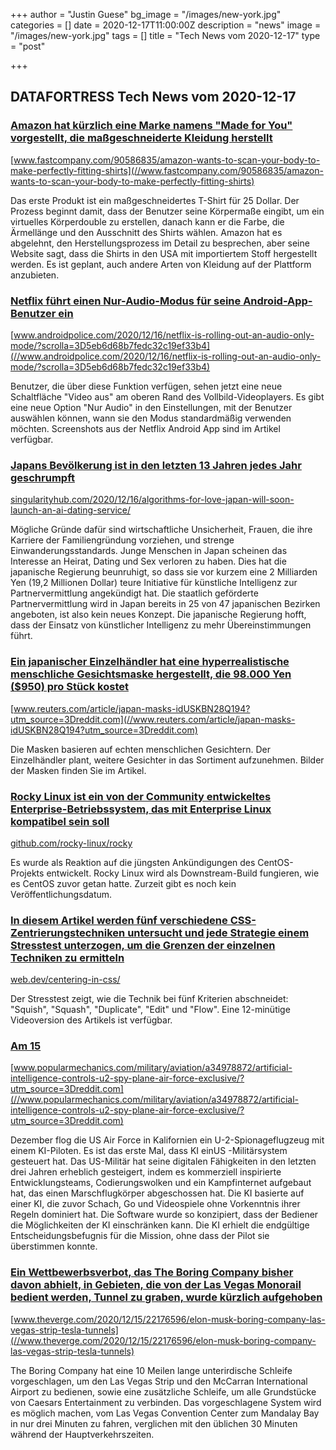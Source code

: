 +++
author = "Justin Guese"
bg_image = "/images/new-york.jpg"
categories = []
date = 2020-12-17T11:00:00Z
description = "news"
image = "/images/new-york.jpg"
tags = []
title = "Tech News vom 2020-12-17"
type = "post"

+++

        
## DATAFORTRESS Tech News vom 2020-12-17





### [Amazon hat kürzlich eine Marke namens "Made for You" vorgestellt, die maßgeschneiderte Kleidung herstellt](//www.fastcompany.com/90586835/amazon-wants-to-scan-your-body-to-make-perfectly-fitting-shirts)


[www.fastcompany.com/90586835/amazon-wants-to-scan-your-body-to-make-perfectly-fitting-shirts](//www.fastcompany.com/90586835/amazon-wants-to-scan-your-body-to-make-perfectly-fitting-shirts)


Das erste Produkt ist ein maßgeschneidertes T-Shirt für 25 Dollar. Der Prozess beginnt damit, dass der Benutzer seine Körpermaße eingibt, um ein virtuelles Körperdouble zu erstellen, danach kann er die Farbe, die Ärmellänge und den Ausschnitt des Shirts wählen. Amazon hat es abgelehnt, den Herstellungsprozess im Detail zu besprechen, aber seine Website sagt, dass die Shirts in den USA mit importiertem Stoff hergestellt werden. Es ist geplant, auch andere Arten von Kleidung auf der Plattform anzubieten.


### [Netflix führt einen Nur-Audio-Modus für seine Android-App-Benutzer ein](//www.androidpolice.com/2020/12/16/netflix-is-rolling-out-an-audio-only-mode/?scrolla=3D5eb6d68b7fedc32c19ef33b4)


[www.androidpolice.com/2020/12/16/netflix-is-rolling-out-an-audio-only-mode/?scrolla=3D5eb6d68b7fedc32c19ef33b4](//www.androidpolice.com/2020/12/16/netflix-is-rolling-out-an-audio-only-mode/?scrolla=3D5eb6d68b7fedc32c19ef33b4)


Benutzer, die über diese Funktion verfügen, sehen jetzt eine neue Schaltfläche "Video aus" am oberen Rand des Vollbild-Videoplayers. Es gibt eine neue Option "Nur Audio" in den Einstellungen, mit der Benutzer auswählen können, wann sie den Modus standardmäßig verwenden möchten. Screenshots aus der Netflix Android App sind im Artikel verfügbar.


### [Japans Bevölkerung ist in den letzten 13 Jahren jedes Jahr geschrumpft](//singularityhub.com/2020/12/16/algorithms-for-love-japan-will-soon-launch-an-ai-dating-service/)


[singularityhub.com/2020/12/16/algorithms-for-love-japan-will-soon-launch-an-ai-dating-service/](//singularityhub.com/2020/12/16/algorithms-for-love-japan-will-soon-launch-an-ai-dating-service/)


Mögliche Gründe dafür sind wirtschaftliche Unsicherheit, Frauen, die ihre Karriere der Familiengründung vorziehen, und strenge Einwanderungsstandards. Junge Menschen in Japan scheinen das Interesse an Heirat, Dating und Sex verloren zu haben. Dies hat die japanische Regierung beunruhigt, so dass sie vor kurzem eine 2 Milliarden Yen (19,2 Millionen Dollar) teure Initiative für künstliche Intelligenz zur Partnervermittlung angekündigt hat. Die staatlich geförderte Partnervermittlung wird in Japan bereits in 25 von 47 japanischen Bezirken angeboten, ist also kein neues Konzept. Die japanische Regierung hofft, dass der Einsatz von künstlicher Intelligenz zu mehr Übereinstimmungen führt.


### [Ein japanischer Einzelhändler hat eine hyperrealistische menschliche Gesichtsmaske hergestellt, die 98.000 Yen ($950) pro Stück kostet](//www.reuters.com/article/japan-masks-idUSKBN28Q194?utm_source=3Dreddit.com)


[www.reuters.com/article/japan-masks-idUSKBN28Q194?utm_source=3Dreddit.com](//www.reuters.com/article/japan-masks-idUSKBN28Q194?utm_source=3Dreddit.com)


Die Masken basieren auf echten menschlichen Gesichtern. Der Einzelhändler plant, weitere Gesichter in das Sortiment aufzunehmen. Bilder der Masken finden Sie im Artikel.


### [Rocky Linux ist ein von der Community entwickeltes Enterprise-Betriebssystem, das mit Enterprise Linux kompatibel sein soll](//github.com/rocky-linux/rocky)


[github.com/rocky-linux/rocky](//github.com/rocky-linux/rocky)


Es wurde als Reaktion auf die jüngsten Ankündigungen des CentOS-Projekts entwickelt. Rocky Linux wird als Downstream-Build fungieren, wie es CentOS zuvor getan hatte. Zurzeit gibt es noch kein Veröffentlichungsdatum.


### [In diesem Artikel werden fünf verschiedene CSS-Zentrierungstechniken untersucht und jede Strategie einem Stresstest unterzogen, um die Grenzen der einzelnen Techniken zu ermitteln](//web.dev/centering-in-css/)


[web.dev/centering-in-css/](//web.dev/centering-in-css/)


Der Stresstest zeigt, wie die Technik bei fünf Kriterien abschneidet: "Squish", "Squash", "Duplicate", "Edit" und "Flow". Eine 12-minütige Videoversion des Artikels ist verfügbar.


### [Am 15](//www.popularmechanics.com/military/aviation/a34978872/artificial-intelligence-controls-u2-spy-plane-air-force-exclusive/?utm_source=3Dreddit.com)


[www.popularmechanics.com/military/aviation/a34978872/artificial-intelligence-controls-u2-spy-plane-air-force-exclusive/?utm_source=3Dreddit.com](//www.popularmechanics.com/military/aviation/a34978872/artificial-intelligence-controls-u2-spy-plane-air-force-exclusive/?utm_source=3Dreddit.com)


Dezember flog die US Air Force in Kalifornien ein U-2-Spionageflugzeug mit einem KI-Piloten. Es ist das erste Mal, dass KI einUS -Militärsystem gesteuert hat. Das US-Militär hat seine digitalen Fähigkeiten in den letzten drei Jahren erheblich gesteigert, indem es kommerziell inspirierte Entwicklungsteams, Codierungswolken und ein Kampfinternet aufgebaut hat, das einen Marschflugkörper abgeschossen hat. Die KI basierte auf einer KI, die zuvor Schach, Go und Videospiele ohne Vorkenntnis ihrer Regeln dominiert hat. Die Software wurde so konzipiert, dass der Bediener die Möglichkeiten der KI einschränken kann. Die KI erhielt die endgültige Entscheidungsbefugnis für die Mission, ohne dass der Pilot sie überstimmen konnte.


### [Ein Wettbewerbsverbot, das The Boring Company bisher davon abhielt, in Gebieten, die von der Las Vegas Monorail bedient werden, Tunnel zu graben, wurde kürzlich aufgehoben](//www.theverge.com/2020/12/15/22176596/elon-musk-boring-company-las-vegas-strip-tesla-tunnels)


[www.theverge.com/2020/12/15/22176596/elon-musk-boring-company-las-vegas-strip-tesla-tunnels](//www.theverge.com/2020/12/15/22176596/elon-musk-boring-company-las-vegas-strip-tesla-tunnels)


The Boring Company hat eine 10 Meilen lange unterirdische Schleife vorgeschlagen, um den Las Vegas Strip und den McCarran International Airport zu bedienen, sowie eine zusätzliche Schleife, um alle Grundstücke von Caesars Entertainment zu verbinden. Das vorgeschlagene System wird es möglich machen, vom Las Vegas Convention Center zum Mandalay Bay in nur drei Minuten zu fahren, verglichen mit den üblichen 30 Minuten während der Hauptverkehrszeiten.
